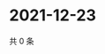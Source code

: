 # 2021-12-23

共 0 条

<!-- BEGIN WEIBO -->
<!-- 最后更新时间 Thu Dec 23 2021 04:10:08 GMT+0800 (China Standard Time) -->

<!-- END WEIBO -->
